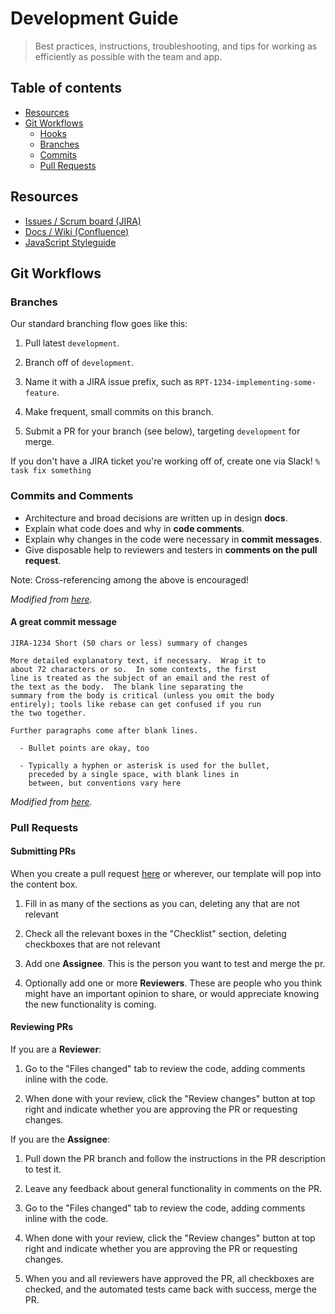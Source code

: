 # Development Guide
>Best practices, instructions, troubleshooting, and tips for working as efficiently as possible
with the team and app.

## Table of contents
- [Resources](#resources)
- [Git Workflows](#git-workflows)
   - [Hooks](#hooks)
   - [Branches](#branches)
   - [Commits](#commits)
   - [Pull Requests](#pull-requests)

## Resources

- [Issues / Scrum board (JIRA)](https://gbdpaas.atlassian.net/secure/RapidBoard.jspa?rapidView=62)
- [Docs / Wiki (Confluence)](https://gbdpaas.atlassian.net/wiki/spaces/RP/pages)
- [JavaScript Styleguide](https://github.com/glortho/javascript)

## Git Workflows

### Branches

Our standard branching flow goes like this:

1. Pull latest `development`.

1. Branch off of `development`.

1. Name it with a JIRA issue prefix, such as `RPT-1234-implementing-some-feature`.

1. Make frequent, small commits on this branch.

1. Submit a PR for your branch (see below), targeting `development` for merge.

If you don't have a JIRA ticket you're working off of, create one via Slack! `% task fix something`

### Commits and Comments

- Architecture and broad decisions are written up in design **docs**.
- Explain what code does and why in **code comments**.
- Explain why changes in the code were necessary in **commit messages**.
- Give disposable help to reviewers and testers in **comments on the pull request**.

Note: Cross-referencing among the above is encouraged!

*Modified from [here](https://medium.com/square-corner-blog/how-square-writes-commit-messages-8e92fcbf77c9).*

#### A great commit message

```
JIRA-1234 Short (50 chars or less) summary of changes

More detailed explanatory text, if necessary.  Wrap it to
about 72 characters or so.  In some contexts, the first
line is treated as the subject of an email and the rest of
the text as the body.  The blank line separating the
summary from the body is critical (unless you omit the body
entirely); tools like rebase can get confused if you run
the two together.

Further paragraphs come after blank lines.

  - Bullet points are okay, too

  - Typically a hyphen or asterisk is used for the bullet,
    preceded by a single space, with blank lines in
    between, but conventions vary here
```

*Modified from [here](https://git-scm.com/book/en/v2/Distributed-Git-Contributing-to-a-Project).*

### Pull Requests

#### Submitting PRs

When you create a pull request [here](https://github.com/DigitalGlobe/timbr-omni/pulls) or wherever, our template will pop into the content box.

1. Fill in as many of the sections as you can, deleting any that are not relevant

1. Check all the relevant boxes in the "Checklist" section, deleting checkboxes that are not relevant

1. Add one **Assignee**. This is the person you want to test and merge the pr.

1. Optionally add one or more **Reviewers**. These are people who you think might have an important opinion to share, or would appreciate knowing the new functionality is coming.

#### Reviewing PRs

If you are a **Reviewer**:

1. Go to the "Files changed" tab to review the code, adding comments inline with the code.

1. When done with your review, click the "Review changes" button at top right and indicate whether you are approving the PR or requesting changes.

If you are the **Assignee**:

1. Pull down the PR branch and follow the instructions in the PR description to test it.

1. Leave any feedback about general functionality in comments on the PR.

1. Go to the "Files changed" tab to review the code, adding comments inline with the code.

1. When done with your review, click the "Review changes" button at top right and indicate whether you are approving the PR or requesting changes.

1. When you and all reviewers have approved the PR, all checkboxes are checked, and the automated tests came back with success, merge the PR.

